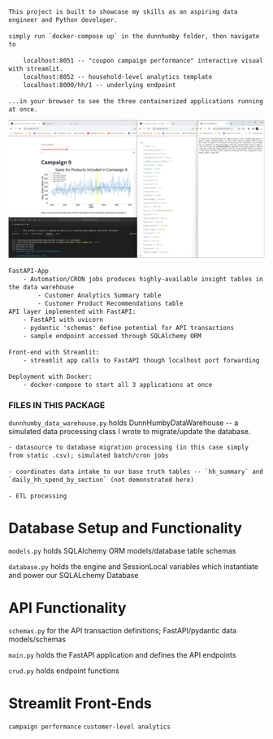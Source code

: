     
    This project is built to showcase my skills as an aspiring data engineer and Python developer.

    simply run `docker-compose up` in the dunnhumby folder, then navigate to 
        
        localhost:8051 -- "coupon campaign performance" interactive visual with streamlit.
        localhost:8052 -- household-level analytics template
        localhost:8000/hh/1 -- underlying endpoint

    ...in your browser to see the three containerized applications running at once. 

![Alt text](image.png)

    FastAPI-App
        - Automation/CRON jobs produces highly-available insight tables in the data warehouse
            - Customer Analytics Summary table
            - Customer Product Recommendations table
    API layer implemented with FastAPI:
        - FastAPI with uvicorn
        - pydantic 'schemas' define potential for API transactions
        - sample endpoint accessed through SQLAlchemy ORM

    Front-end with Streamlit:
        - streamlit app calls to FastAPI though localhost port forwarding

    Deployment with Docker:
        - docker-compose to start all 3 applications at once

### FILES IN THIS PACKAGE ###

`dunnhumby_data_warehouse.py` holds DunnHumbyDataWarehouse -- a simulated data processing class I wrote to migrate/update the database.

    - datasource to database migration processing (in this case simply from static .csv); simulated batch/cron jobs
    
    - coordinates data intake to our base truth tables -- `hh_summary` and `daily_hh_spend_by_section` (not demonstrated here)
    
    - ETL processing

# Database Setup and Functionality

`models.py` holds SQLAlchemy ORM models/database table schemas

`database.py` holds the engine and SessionLocal variables which instantiate and power our SQLALchemy Database

# API Functionality

`schemas.py` for the API transaction definitions; FastAPI/pydantic data models/schemas

`main.py` holds the FastAPI application and defines the API endpoints

`crud.py` holds endpoint functions

# Streamlit Front-Ends
`campaign performance`
`customer-level analytics`
